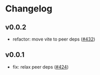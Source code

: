 # Changelog

## v0.0.2

- refactor: move vite to peer deps ([#432](https://github.com/hi-ogawa/vite-plugins/pull/432))

## v0.0.1

- fix: relax peer deps ([#424](https://github.com/hi-ogawa/vite-plugins/pull/424))
